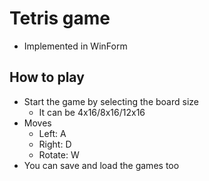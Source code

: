 # Tetris game
- Implemented in WinForm
## How to play
- Start the game by selecting the board size
    - It can be 4x16/8x16/12x16
- Moves
    - Left: A
    - Right: D
    - Rotate: W
- You can save and load the games too
